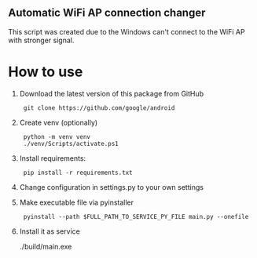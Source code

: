 ## Automatic WiFi AP connection changer

This script was created due to the Windows can't connect to the WiFi AP with stronger signal.

# How to use
1. Download the latest version of this package from GitHub

        git clone https://github.com/google/android 
2. Create venv (optionally)

        python -m venv venv
        ./venv/Scripts/activate.ps1 
2. Install requirements:

        pip install -r requirements.txt
3. Change configuration in settings.py to your own settings
4. Make executable file via pyinstaller

        pyinstall --path $FULL_PATH_TO_SERVICE_PY_FILE main.py --onefile
5. Install it as service 


      ./build/main.exe